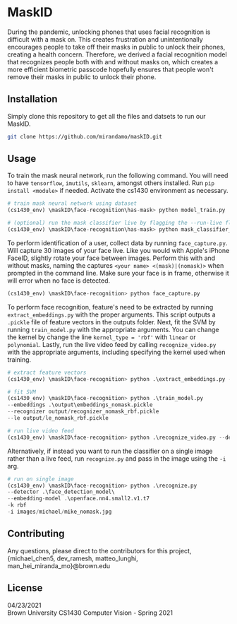 # MaskID

During the pandemic, unlocking phones that uses facial recognition is difficult with a mask on. This creates frustration and unintentionally encourages people to take off their masks in public to unlock their phones, creating a health concern. Therefore, we derived a facial recognition model that recognizes people both with and without masks on, which creates a more efficient biometric passcode hopefully ensures that people won't remove their masks in public to unlock their phone. 

## Installation

Simply clone this repository to get all the files and datsets to run our MaskID.

```bash
git clone https://github.com/mirandamo/maskID.git
```

## Usage
To train the mask neural network, run the following command. You will need to have `tensorflow`, `imutils`, `sklearn`, amongst others installed. Run `pip install <module>` if needed. Activate the cs1430 environment as necessary.

```python
# train mask neural network using dataset
(cs1430_env) \maskID\face-recognition\has-mask> python model_train.py

# (optional) run the mask classifier live by flagging the --run-live flag True
(cs1430_env) \maskID\face-recognition\has-mask> python mask_classifier_feed.py -r True
```


To perform identification of a user, collect data by running `face_capture.py`. Will capture 30 images of your face live. Like you would with Apple's iPhone FaceID, slightly rotate your face between images. Perform this with and without masks, naming the captures `<your name> <(mask)|(nomask)>` when prompted in the command line. Make sure your face is in frame, otherwise it will error when no face is detected.

```python
(cs1430_env) \maskID\face-recognition> python face_capture.py
```

To perform face recognition, feature's need to be extracted by running `extract_embeddings.py` with the proper arguments. This script outputs a `.pickle` file of feature vectors in the outputs folder. Next, fit the SVM by running `train_model.py` with the appropriate arguments. You can change the kernel by change the line `kernel_type = 'rbf'` with `linear` or `polynomial`. Lastly, run the live video feed by calling `recognize_video.py` with the appropriate arguments, including specifying the kernel used when training.

```python
# extract feature vectors
(cs1430_env) \maskID\face-recognition> python .\extract_embeddings.py --dataset dataset/nomask --embeddings output/embeddings_nomask.pickle --detector face_detection_model --embedding-model .\openface.nn4.small2.v1.t7

# fit SVM
(cs1430_env) \maskID\face-recognition> python .\train_model.py 
--embeddings .\output\embeddings_nomask.pickle
--recognizer output/recognizer_nomask_rbf.pickle 
--le output/le_nomask_rbf.pickle

# run live video feed
(cs1430_env) \maskID\face-recognition> python .\recognize_video.py --detector .\face_detection_model\ --embedding-model .\openface.nn4.small2.v1.t7 -k rbf

```


Alternatively, if instead you want to run the classifier on a single image rather than a live feed, run `recognize.py` and pass in the image using the `-i` arg.
```python
# run on single image
(cs1430_env) \maskID\face-recognition> python .\recognize.py 
--detector .\face_detection_model\ 
--embedding-model .\openface.nn4.small2.v1.t7 
-k rbf 
-i images/michael/mike_nomask.jpg
```

## Contributing
Any questions, please direct to the contributors for this project, {michael_chen5, dev_ramesh, matteo_lunghi, man_hei_miranda_mo}@brown.edu


## License
04/23/2021\
Brown University CS1430 Computer Vision - Spring 2021